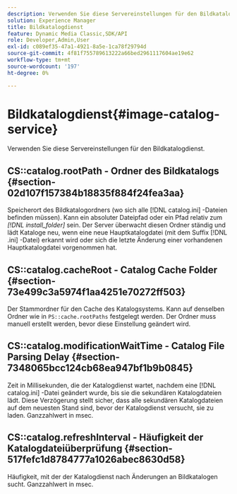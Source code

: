 ```yaml
---
description: Verwenden Sie diese Servereinstellungen für den Bildkatalogdienst.
solution: Experience Manager
title: Bildkatalogdienst
feature: Dynamic Media Classic,SDK/API
role: Developer,Admin,User
exl-id: c089ef35-47a1-4921-8a5e-1ca78f29794d
source-git-commit: 4f81f755789613222a66bed2961117604ae19e62
workflow-type: tm+mt
source-wordcount: '197'
ht-degree: 0%

---
```


# Bildkatalogdienst{#image-catalog-service}

Verwenden Sie diese Servereinstellungen für den Bildkatalogdienst.

## CS::catalog.rootPath - Ordner des Bildkatalogs {#section-02d107f157384b18835f884f24fea3aa}

Speicherort des Bildkatalogordners (wo sich alle [!DNL catalog.ini] -Dateien befinden müssen). Kann ein absoluter Dateipfad oder ein Pfad relativ zum *[!DNL install_folder]* sein. Der Server überwacht diesen Ordner ständig und lädt Kataloge neu, wenn eine neue Hauptkatalogdatei (mit dem Suffix [!DNL .ini] -Datei) erkannt wird oder sich die letzte Änderung einer vorhandenen Hauptkatalogdatei vorgenommen hat.

## CS::catalog.cacheRoot - Catalog Cache Folder {#section-73e499c3a5974f1aa4251e70272ff503}

Der Stammordner für den Cache des Katalogsystems. Kann auf denselben Ordner wie in `PS::cache.rootPaths` festgelegt werden. Der Ordner muss manuell erstellt werden, bevor diese Einstellung geändert wird.

## CS::catalog.modificationWaitTime - Catalog File Parsing Delay {#section-7348065bcc124cb68ea947bf1b9b0845}

Zeit in Millisekunden, die der Katalogdienst wartet, nachdem eine [!DNL catalog.ini] -Datei geändert wurde, bis sie die sekundären Katalogdateien lädt. Diese Verzögerung stellt sicher, dass alle sekundären Katalogdateien auf dem neuesten Stand sind, bevor der Katalogdienst versucht, sie zu laden. Ganzzahlwert in msec.

## CS::catalog.refreshInterval - Häufigkeit der Katalogdateiüberprüfung {#section-517fefc1d8784777a1026abec8630d58}

Häufigkeit, mit der der Katalogdienst nach Änderungen an Bildkatalogen sucht. Ganzzahlwert in msec.
